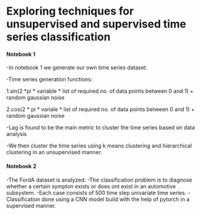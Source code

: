 # Exploring techniques for unsupervised and supervised time series classification

#### Notebook 1

-In notebook 1 we generate our own time series dataset.

-Time series generation functions:

1.sin(2 *pi * variable * list of required no. of data points between 0 and 1) + random gaussian noise

2.cos(2 * pi * variale * list of required no. of data points between 0 and 1) + random gaussian noise

-Lag is found to be the main metric to cluster the time series based on data analysis

-We then cluster the time series using k means clustering and hierarchical clustering in an unsupervised manner.

#### Notebook 2

-The FordA dataset is analyzed.
-The classification problem is to diagnose whether a certain sympton exists or does ont exist in an automotive subsystem.
-Each case consists of 500 time step univariate time series.
-Classification done using a CNN model build with the help of pytorch in a supervised manner.
